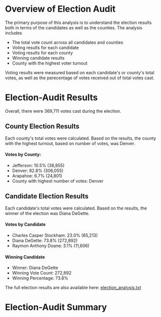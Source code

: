 # Overview of Election Audit
The primary purpose of this analysis is to understand the election results both in terms of the candidates as well as the counties. The analysis includes 
 - The total vote count across all candidates and counties
 - Voting results for each candidate
 - Voting results for each county
 - Winning candidate results
 - County with the highest voter turnout

Voting results were measured based on each candidate's or county's total votes, as well as the perecentage of votes received out of total votes cast.

# Election-Audit Results

Overall, there were 369,711 votes cast during the election.

## County Election Results
Each county's total votes were calculated. Based on the results, the county with the highest turnout, based on number of votes, was Denver.

#### Votes by County:
- Jefferson: 10.5% (38,855)
- Denver: 82.8% (306,055)
- Arapahoe: 6.7% (24,801)
- County with highest number of votes:  Denver

## Candidate Election Results
Each candidate's total votes were calculated. Based on the results, the winner of the election was Diana DeGette.

#### Votes by Candidate
- Charles Casper Stockham: 23.0% (85,213)
- Diana DeGette: 73.8% (272,892)
- Raymon Anthony Doane: 3.1% (11,606)

#### Winning Candidate
- Winner: Diana DeGette
- Winning Vote Count: 272,892
- Winning Percentage: 73.8%

The full election results are also available here:
[election_analysis.txt](https://github.com/LacyS6198/Election_Analysis/files/7613607/election_analysis.txt)


# Election-Audit Summary
